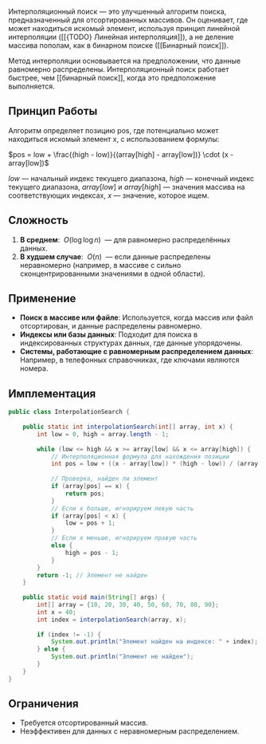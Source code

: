 Интерполяционный поиск — это улучшенный алгоритм поиска, предназначенный для отсортированных массивов. Он оценивает, где может находиться искомый элемент, используя принцип линейной интерполяции ([[{TODO} Линейная интерполяция]]), а не деление массива пополам, как в бинарном поиске ([[Бинарный поиск]]).

Метод интерполяции основывается на предположении, что данные равномерно распределены. Интерполяционный поиск работает быстрее, чем [[бинарный поиск]], когда это предположение выполняется.

## Принцип Работы

Алгоритм определяет позицию pos, где потенциально может находиться искомый элемент x, с использованием формулы:

$pos = low + \frac{(high - low)}{(array[high] - array[low])} \cdot (x - array[low])$

$low$ — начальный индекс текущего диапазона,
$high$ — конечный индекс текущего диапазона,
$array[low]$ и $array[high]$ — значения массива на соответствующих индексах,
$x$ — значение, которое ищем.

## Сложность

1. **В среднем**:  $O(\log \log n)$  — для равномерно распределённых данных.
2. **В худшем случае**:  $O(n)$  — если данные распределены неравномерно (например, в массиве с сильно сконцентрированными значениями в одной области).

## Применение

- **Поиск в массиве или файле**: Используется, когда массив или файл отсортирован, и данные распределены равномерно.
- **Индексы или базы данных**: Подходит для поиска в индексированных структурах данных, где данные упорядочены.
- **Системы, работающие с равномерным распределением данных**: Например, в телефонных справочниках, где ключами являются номера.

## Имплементация

``` java
public class InterpolationSearch {
	
    public static int interpolationSearch(int[] array, int x) {
        int low = 0, high = array.length - 1;
		
        while (low <= high && x >= array[low] && x <= array[high]) {
            // Интерполяционная формула для нахождения позиции
            int pos = low + ((x - array[low]) * (high - low)) / (array[high] - array[low]);
			
            // Проверка, найден ли элемент
            if (array[pos] == x) {
                return pos;
            }
            // Если x больше, игнорируем левую часть
            if (array[pos] < x) {
                low = pos + 1;
            }
            // Если x меньше, игнорируем правую часть
            else {
                high = pos - 1;
            }
        }
        return -1; // Элемент не найден
    }
	
    public static void main(String[] args) {
        int[] array = {10, 20, 30, 40, 50, 60, 70, 80, 90};
        int x = 40;
        int index = interpolationSearch(array, x);
		
        if (index != -1) {
            System.out.println("Элемент найден на индексе: " + index);
        } else {
            System.out.println("Элемент не найден");
        }
    }
}
```


## Ограничения

- Требуется отсортированный массив.
- Неэффективен для данных с неравномерным распределением.